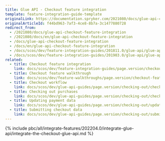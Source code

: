 ```yaml
---
title: Glue API - Checkout feature integration
template: feature-integration-guide-template
originalLink: https://documentation.spryker.com/2021080/docs/glue-api-checkout-feature-integration
originalArticleId: f44bd963-7af3-4ce8-8b7a-3c1477880728
redirect_from:
  - /2021080/docs/glue-api-checkout-feature-integration
  - /2021080/docs/en/glue-api-checkout-feature-integration
  - /docs/glue-api-checkout-feature-integration
  - /docs/en/glue-api-checkout-feature-integration
  - /docs/scos/dev/feature-integration-guides/201811.0/glue-api/glue-api-checkout-feature-integration.html
  - /docs/scos/dev/feature-integration-guides/201903.0/glue-api/glue-api-checkout-feature-integration.html
related:
  - title: Checkout feature integration
    link: docs/scos/dev/feature-integration-guides/page.version/checkout-feature-integration.html
  - title: Checkout feature walkthrough
    link: docs/scos/dev/feature-walkthroughs/page.version/checkout-feature-walkthrough.html
  - title: Checkout workflow
    link: docs/scos/dev/glue-api-guides/page.version/checking-out/checkout-workflow.html
  - title: Checking out purchases
    link: docs/scos/dev/glue-api-guides/page.version/checking-out/checking-out-purchases.html
  - title: Updating payment data
    link: docs/scos/dev/glue-api-guides/page.version/checking-out/updating-payment-data.html
  - title: Submitting checkout data
    link: docs/scos/dev/glue-api-guides/page.version/checking-out/submitting-checkout-data.html    
---
```


{% include pbc/all/integrate-features/202204.0/integrate-glue-api/integrate-the-checkout-glue-api.md %} <!-- To edit, see /_includes/pbc/all/integrate-features/202204.0/integrate-glue-api/integrate-the-checkout-glue-api.md -->
